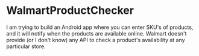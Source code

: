 # WalmartProductChecker

I am trying to build an Android app where you can enter SKU's of products, and it will notify when the products are available online. 
Walmart doesn't provide (or I don't know) any API to check a product's availability at any particular store.